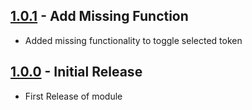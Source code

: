## [1.0.1](https://github.com/ChasarooniZ/ready-for-the-stage/compare/1.0.0...1.0.1) - Add Missing Function
- Added missing functionality to toggle selected token
## [1.0.0](https://github.com/ChasarooniZ/ready-for-the-stage/compare/0.0.1...1.0.0) - Initial Release
- First Release of module
